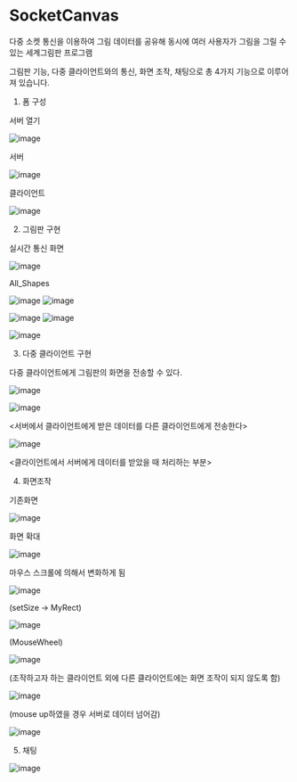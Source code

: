 # SocketCanvas
다중 소켓 통신을 이용하여 그림 데이터를 공유해 동시에 여러 사용자가 그림을 그릴 수 있는 세계그림판 프로그램

그림판 기능, 다중 클라이언트와의 통신, 화면 조작, 채팅으로 총 4가지 기능으로 이루어져 있습니다.

1. 폼 구성

서버 열기

![image](https://user-images.githubusercontent.com/53392870/81657439-d5a89800-9472-11ea-97bc-7c67140eb84f.png)

서버

![image](https://user-images.githubusercontent.com/53392870/81657339-c590b880-9472-11ea-9ef5-0207f67ef7e3.png)

클라이언트

![image](https://user-images.githubusercontent.com/53392870/81657406-d17c7a80-9472-11ea-88c1-63799b3b214d.png)

2. 그림판 구현

실시간 통신 화면

![image](https://user-images.githubusercontent.com/53392870/81657459-da6d4c00-9472-11ea-919d-f7005563d61a.png)

All_Shapes

![image](https://user-images.githubusercontent.com/53392870/81657488-e0632d00-9472-11ea-886e-3dd7d25e4660.png) ![image](https://user-images.githubusercontent.com/53392870/81657508-e48f4a80-9472-11ea-95c2-694906c4c067.png)

![image](https://user-images.githubusercontent.com/53392870/81657523-e6f1a480-9472-11ea-836a-7c334e2c737e.png) ![image](https://user-images.githubusercontent.com/53392870/81657536-ea852b80-9472-11ea-8ab9-05b83ba4bd5c.png)

![image](https://user-images.githubusercontent.com/53392870/81657547-ec4eef00-9472-11ea-9c12-1d89399cc7d5.png)


3. 다중 클라이언트 구현

다중 클라이언트에게 그림판의 화면을 전송할 수 있다.

![image](https://user-images.githubusercontent.com/53392870/81657559-eeb14900-9472-11ea-8e23-f3e922452ddc.png)


![image](https://user-images.githubusercontent.com/53392870/81657577-f1ac3980-9472-11ea-9cc9-cca3d77efeba.png)

<서버에서 클라이언트에게 받은 데이터를 다른 클라이언트에게 전송한다>

![image](https://user-images.githubusercontent.com/53392870/81657588-f375fd00-9472-11ea-85f3-71f2ca1a2284.png)

<클라이언트에서 서버에게 데이터를 받았을 때 처리하는 부분>

4. 화면조작

기존화면

![image](https://user-images.githubusercontent.com/53392870/81657603-f670ed80-9472-11ea-8cbc-78a503d75c4b.png)

화면 확대

![image](https://user-images.githubusercontent.com/53392870/81657614-f83ab100-9472-11ea-8eed-bd93af15587c.png)

마우스 스크롤에 의해서 변화하게 됨

![image](https://user-images.githubusercontent.com/53392870/81657623-fa9d0b00-9472-11ea-96d9-bc5c509ef825.png)

(setSize -> MyRect)

![image](https://user-images.githubusercontent.com/53392870/81657637-fcff6500-9472-11ea-868a-c9077296d8dd.png)

(MouseWheel)

![image](https://user-images.githubusercontent.com/53392870/81657645-fec92880-9472-11ea-8102-d5ace7401f9f.png)

(조작하고자 하는 클라이언트 외에 다른 클라이언트에는 화면 조작이 되지 않도록 함)

![image](https://user-images.githubusercontent.com/53392870/81657662-025caf80-9473-11ea-810f-c9b934307ea9.png)

(mouse up하였을 경우 서버로 데이터 넘어감)

![image](https://user-images.githubusercontent.com/53392870/81657676-04bf0980-9473-11ea-9710-0770bd4342da.png)

5. 채팅

![image](https://user-images.githubusercontent.com/53392870/81657688-07b9fa00-9473-11ea-9703-884f6033e723.png)
